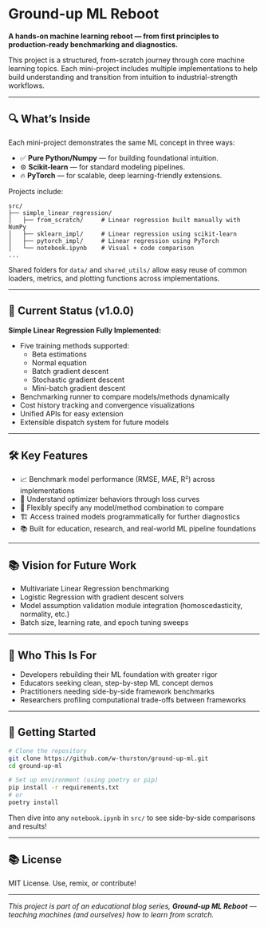 # Ground-up ML Reboot

**A hands-on machine learning reboot — from first principles to production-ready benchmarking and diagnostics.**

This project is a structured, from-scratch journey through core machine learning topics.
Each mini-project includes multiple implementations to help build understanding and transition from intuition to industrial-strength workflows.

---

## 🔍 What’s Inside

Each mini-project demonstrates the same ML concept in three ways:

- ✅ **Pure Python/Numpy** — for building foundational intuition.
- ⚙️ **Scikit-learn** — for standard modeling pipelines.
- 🔥 **PyTorch** — for scalable, deep learning-friendly extensions.

Projects include:

```
src/
├── simple_linear_regression/
│   ├── from_scratch/     # Linear regression built manually with NumPy
│   ├── sklearn_impl/     # Linear regression using scikit-learn
│   ├── pytorch_impl/     # Linear regression using PyTorch
│   └── notebook.ipynb    # Visual + code comparison
...
```

Shared folders for `data/` and `shared_utils/` allow easy reuse of common loaders, metrics, and plotting functions across implementations.

---

## 🚀 Current Status (v1.0.0)

**Simple Linear Regression Fully Implemented:**

- Five training methods supported:
  - Beta estimations
  - Normal equation
  - Batch gradient descent
  - Stochastic gradient descent
  - Mini-batch gradient descent
- Benchmarking runner to compare models/methods dynamically
- Cost history tracking and convergence visualizations
- Unified APIs for easy extension
- Extensible dispatch system for future models

---

## 🛠 Key Features

- 📈 Benchmark model performance (RMSE, MAE, R²) across implementations
- 🧠 Understand optimizer behaviors through loss curves
- 🔀 Flexibly specify any model/method combination to compare
- 🏗️ Access trained models programmatically for further diagnostics
- 📚 Built for education, research, and real-world ML pipeline foundations

---

## 📚 Vision for Future Work

- Multivariate Linear Regression benchmarking
- Logistic Regression with gradient descent solvers
- Model assumption validation module integration (homoscedasticity, normality, etc.)
- Batch size, learning rate, and epoch tuning sweeps

---

## 🧠 Who This Is For

- Developers rebuilding their ML foundation with greater rigor
- Educators seeking clean, step-by-step ML concept demos
- Practitioners needing side-by-side framework benchmarks
- Researchers profiling computational trade-offs between frameworks

---

## 🚀 Getting Started

```bash
# Clone the repository
git clone https://github.com/w-thurston/ground-up-ml.git
cd ground-up-ml

# Set up environment (using poetry or pip)
pip install -r requirements.txt
# or
poetry install
```

Then dive into any `notebook.ipynb` in `src/` to see side-by-side comparisons and results!

---

## 📚 License

MIT License. Use, remix, or contribute!

---

_This project is part of an educational blog series, **Ground-up ML Reboot** — teaching machines (and ourselves) how to learn from scratch._
